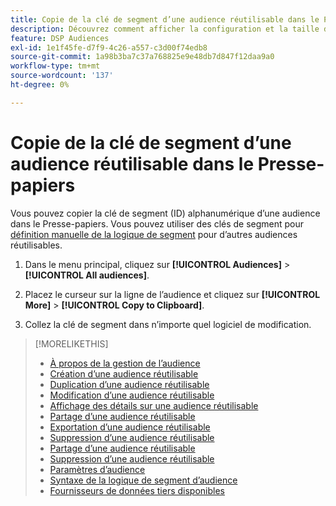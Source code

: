 ```yaml
---
title: Copie de la clé de segment d’une audience réutilisable dans le Presse-papiers
description: Découvrez comment afficher la configuration et la taille de l’audience pour une audience réutilisable.
feature: DSP Audiences
exl-id: 1e1f45fe-d7f9-4c26-a557-c3d00f74edb8
source-git-commit: 1a98b3ba7c37a768825e9e48db7d847f12daa9a0
workflow-type: tm+mt
source-wordcount: '137'
ht-degree: 0%

---
```


# Copie de la clé de segment d’une audience réutilisable dans le Presse-papiers

Vous pouvez copier la clé de segment (ID) alphanumérique d’une audience dans le Presse-papiers. Vous pouvez utiliser des clés de segment pour [définition manuelle de la logique de segment](audience-segment-logic-syntax.md) pour d’autres audiences réutilisables.

1. Dans le menu principal, cliquez sur **[!UICONTROL Audiences]** > **[!UICONTROL All audiences]**.

1. Placez le curseur sur la ligne de l’audience et cliquez sur **[!UICONTROL More]** > **[!UICONTROL Copy to Clipboard]**.

1. Collez la clé de segment dans n’importe quel logiciel de modification.

>[!MORELIKETHIS]
>
>* [À propos de la gestion de l’audience](audience-about.md)
>* [Création d’une audience réutilisable](reusable-audience-create.md)
>* [Duplication d’une audience réutilisable](reusable-audience-duplicate.md)
>* [Modification d’une audience réutilisable](reusable-audience-edit.md)
>* [Affichage des détails sur une audience réutilisable](reusable-audience-view-details.md)
>* [Partage d’une audience réutilisable](reusable-audience-share.md)
>* [Exportation d’une audience réutilisable](reusable-audience-export.md)
>* [Suppression d’une audience réutilisable](reusable-audience-delete.md)
>* [Partage d’une audience réutilisable](reusable-audience-share.md)
>* [Suppression d’une audience réutilisable](reusable-audience-delete.md)
>* [Paramètres d’audience](audience-settings.md)
>* [Syntaxe de la logique de segment d’audience](audience-segment-logic-syntax.md)
>* [Fournisseurs de données tiers disponibles](third-party-data-providers.md)

